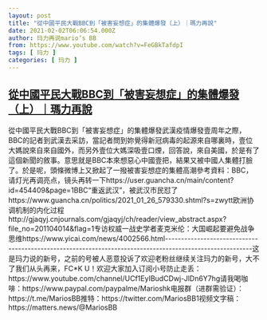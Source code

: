 ```yaml
---
layout: post
title: "從中國平民大戰BBC到「被害妄想症」的集體爆發（上）｜瑪力再說"
date: 2021-02-02T06:06:54.000Z
author: 玛力再说mario‘s BB
from: https://www.youtube.com/watch?v=FeGBkTafdpI
tags: [ 玛力 ]
categories: [ 玛力 ]
---
```

<!--1612246014000-->
[從中國平民大戰BBC到「被害妄想症」的集體爆發（上）｜瑪力再說](https://www.youtube.com/watch?v=FeGBkTafdpI)
------

<div>
從中國平民大戰BBC到「被害妄想症」的集體爆發武漢疫情爆發壹周年之際，BBC的記者到武漢去采訪，當記者問到妳覺得新冠病毒的起源來自哪裏時，壹位大媽說來自來自國外，而另外壹位大媽深吸壹口煙，回答說，來自美國，於是有了這個新聞的敘事。意思就是BBC本來想惡心中國壹把，結果又被中國人集體打臉了。於是呢，頭條微博上又掀起了一撥被害妄想症的集體高潮參考資料：BBC，请灯光再调亮点，镜头再转一下https://user.guancha.cn/main/content?id=454409&page=1BBC“重返武汉”，被武汉市民怼了https://www.guancha.cn/politics/2021_01_26_579330.shtml?s=zwytt欧洲协调机制的内化过程http://gjaqyj.cnjournals.com/gjaqyj/ch/reader/view_abstract.aspx?file_no=201104014&flag=1专访权威一战史学者麦克米伦：大国崛起要避免战争思维https://www.yicai.com/news/4002566.html---------------------------------------------------------------------------------------------------------这是玛力说的新号，之前的号被人恶意投诉了欢迎老粉丝继续关注玛力的新号，大不了我们从头再来，FC*K U！欢迎大家加入订阅小号防止走丢：https://www.youtube.com/channel/UCf1EyIBudCDwj-JlDn6Y7hg请我喝咖啡：https://www.paypal.com/paypalme/Marioshk电报群（进群需验证）：https://t.me/MariosBB推特：https://twitter.com/MariosBB1视频文字稿：https://matters.news/@MariosBB
</div>

